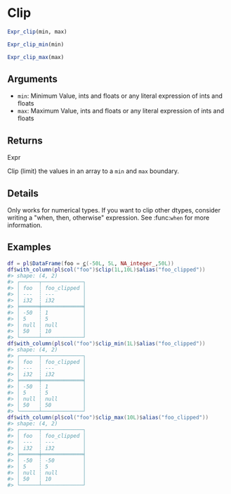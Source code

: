 # Clip

```r
Expr_clip(min, max)

Expr_clip_min(min)

Expr_clip_max(max)
```

## Arguments

- `min`: Minimum Value, ints and floats or any literal expression of ints and floats
- `max`: Maximum Value, ints and floats or any literal expression of ints and floats

## Returns

Expr

Clip (limit) the values in an array to a `min` and `max` boundary.

## Details

Only works for numerical types. If you want to clip other dtypes, consider writing a "when, then, otherwise" expression. See :func:`when` for more information.

## Examples

<pre class='r-example'><code><span class='r-in'><span><span class='va'>df</span> <span class='op'>=</span> <span class='va'>pl</span><span class='op'>$</span><span class='fu'>DataFrame</span><span class='op'>(</span>foo <span class='op'>=</span> <span class='fu'><a href='https://rdrr.io/r/base/c.html'>c</a></span><span class='op'>(</span><span class='op'>-</span><span class='fl'>50L</span>, <span class='fl'>5L</span>, <span class='cn'>NA_integer_</span>,<span class='fl'>50L</span><span class='op'>)</span><span class='op'>)</span></span></span>
<span class='r-in'><span><span class='va'>df</span><span class='op'>$</span><span class='fu'>with_column</span><span class='op'>(</span><span class='va'>pl</span><span class='op'>$</span><span class='fu'>col</span><span class='op'>(</span><span class='st'>"foo"</span><span class='op'>)</span><span class='op'>$</span><span class='fu'>clip</span><span class='op'>(</span><span class='fl'>1L</span>,<span class='fl'>10L</span><span class='op'>)</span><span class='op'>$</span><span class='fu'>alias</span><span class='op'>(</span><span class='st'>"foo_clipped"</span><span class='op'>)</span><span class='op'>)</span></span></span>
<span class='r-out co'><span class='r-pr'>#&gt;</span> shape: (4, 2)</span>
<span class='r-out co'><span class='r-pr'>#&gt;</span> ┌──────┬─────────────┐</span>
<span class='r-out co'><span class='r-pr'>#&gt;</span> │ foo  ┆ foo_clipped │</span>
<span class='r-out co'><span class='r-pr'>#&gt;</span> │ ---  ┆ ---         │</span>
<span class='r-out co'><span class='r-pr'>#&gt;</span> │ i32  ┆ i32         │</span>
<span class='r-out co'><span class='r-pr'>#&gt;</span> ╞══════╪═════════════╡</span>
<span class='r-out co'><span class='r-pr'>#&gt;</span> │ -50  ┆ 1           │</span>
<span class='r-out co'><span class='r-pr'>#&gt;</span> │ 5    ┆ 5           │</span>
<span class='r-out co'><span class='r-pr'>#&gt;</span> │ null ┆ null        │</span>
<span class='r-out co'><span class='r-pr'>#&gt;</span> │ 50   ┆ 10          │</span>
<span class='r-out co'><span class='r-pr'>#&gt;</span> └──────┴─────────────┘</span>
<span class='r-in'><span><span class='va'>df</span><span class='op'>$</span><span class='fu'>with_column</span><span class='op'>(</span><span class='va'>pl</span><span class='op'>$</span><span class='fu'>col</span><span class='op'>(</span><span class='st'>"foo"</span><span class='op'>)</span><span class='op'>$</span><span class='fu'>clip_min</span><span class='op'>(</span><span class='fl'>1L</span><span class='op'>)</span><span class='op'>$</span><span class='fu'>alias</span><span class='op'>(</span><span class='st'>"foo_clipped"</span><span class='op'>)</span><span class='op'>)</span></span></span>
<span class='r-out co'><span class='r-pr'>#&gt;</span> shape: (4, 2)</span>
<span class='r-out co'><span class='r-pr'>#&gt;</span> ┌──────┬─────────────┐</span>
<span class='r-out co'><span class='r-pr'>#&gt;</span> │ foo  ┆ foo_clipped │</span>
<span class='r-out co'><span class='r-pr'>#&gt;</span> │ ---  ┆ ---         │</span>
<span class='r-out co'><span class='r-pr'>#&gt;</span> │ i32  ┆ i32         │</span>
<span class='r-out co'><span class='r-pr'>#&gt;</span> ╞══════╪═════════════╡</span>
<span class='r-out co'><span class='r-pr'>#&gt;</span> │ -50  ┆ 1           │</span>
<span class='r-out co'><span class='r-pr'>#&gt;</span> │ 5    ┆ 5           │</span>
<span class='r-out co'><span class='r-pr'>#&gt;</span> │ null ┆ null        │</span>
<span class='r-out co'><span class='r-pr'>#&gt;</span> │ 50   ┆ 50          │</span>
<span class='r-out co'><span class='r-pr'>#&gt;</span> └──────┴─────────────┘</span>
<span class='r-in'><span><span class='va'>df</span><span class='op'>$</span><span class='fu'>with_column</span><span class='op'>(</span><span class='va'>pl</span><span class='op'>$</span><span class='fu'>col</span><span class='op'>(</span><span class='st'>"foo"</span><span class='op'>)</span><span class='op'>$</span><span class='fu'>clip_max</span><span class='op'>(</span><span class='fl'>10L</span><span class='op'>)</span><span class='op'>$</span><span class='fu'>alias</span><span class='op'>(</span><span class='st'>"foo_clipped"</span><span class='op'>)</span><span class='op'>)</span></span></span>
<span class='r-out co'><span class='r-pr'>#&gt;</span> shape: (4, 2)</span>
<span class='r-out co'><span class='r-pr'>#&gt;</span> ┌──────┬─────────────┐</span>
<span class='r-out co'><span class='r-pr'>#&gt;</span> │ foo  ┆ foo_clipped │</span>
<span class='r-out co'><span class='r-pr'>#&gt;</span> │ ---  ┆ ---         │</span>
<span class='r-out co'><span class='r-pr'>#&gt;</span> │ i32  ┆ i32         │</span>
<span class='r-out co'><span class='r-pr'>#&gt;</span> ╞══════╪═════════════╡</span>
<span class='r-out co'><span class='r-pr'>#&gt;</span> │ -50  ┆ -50         │</span>
<span class='r-out co'><span class='r-pr'>#&gt;</span> │ 5    ┆ 5           │</span>
<span class='r-out co'><span class='r-pr'>#&gt;</span> │ null ┆ null        │</span>
<span class='r-out co'><span class='r-pr'>#&gt;</span> │ 50   ┆ 10          │</span>
<span class='r-out co'><span class='r-pr'>#&gt;</span> └──────┴─────────────┘</span>
 </code></pre>